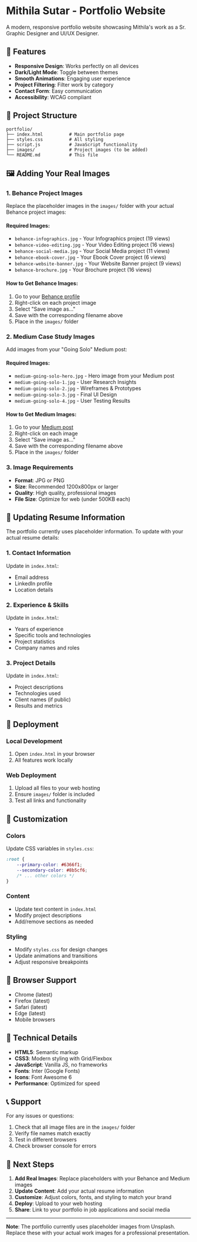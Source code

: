 # Mithila Sutar - Portfolio Website

A modern, responsive portfolio website showcasing Mithila's work as a Sr. Graphic Designer and UI/UX Designer.

## 🎨 Features

- **Responsive Design**: Works perfectly on all devices
- **Dark/Light Mode**: Toggle between themes
- **Smooth Animations**: Engaging user experience
- **Project Filtering**: Filter work by category
- **Contact Form**: Easy communication
- **Accessibility**: WCAG compliant

## 📁 Project Structure

```
portfolio/
├── index.html          # Main portfolio page
├── styles.css          # All styling
├── script.js           # JavaScript functionality
├── images/             # Project images (to be added)
└── README.md           # This file
```

## 🖼️ Adding Your Real Images

### 1. Behance Project Images

Replace the placeholder images in the `images/` folder with your actual Behance project images:

#### Required Images:
- `behance-infographics.jpg` - Your Infographics project (19 views)
- `behance-video-editing.jpg` - Your Video Editing project (16 views)
- `behance-social-media.jpg` - Your Social Media project (11 views)
- `behance-ebook-cover.jpg` - Your Ebook Cover project (6 views)
- `behance-website-banner.jpg` - Your Website Banner project (9 views)
- `behance-brochure.jpg` - Your Brochure project (16 views)

#### How to Get Behance Images:
1. Go to your [Behance profile](https://www.behance.net/mithilasutar)
2. Right-click on each project image
3. Select "Save image as..."
4. Save with the corresponding filename above
5. Place in the `images/` folder

### 2. Medium Case Study Images

Add images from your "Going Solo" Medium post:

#### Required Images:
- `medium-going-solo-hero.jpg` - Hero image from your Medium post
- `medium-going-solo-1.jpg` - User Research Insights
- `medium-going-solo-2.jpg` - Wireframes & Prototypes
- `medium-going-solo-3.jpg` - Final UI Design
- `medium-going-solo-4.jpg` - User Testing Results

#### How to Get Medium Images:
1. Go to your [Medium post](https://medium.com/@sutarmithila/going-solo-designing-a-seamless-experience-for-connecting-solo-travelers-ui-ux-case-study-4cfff62e9b66)
2. Right-click on each image
3. Select "Save image as..."
4. Save with the corresponding filename above
5. Place in the `images/` folder

### 3. Image Requirements

- **Format**: JPG or PNG
- **Size**: Recommended 1200x800px or larger
- **Quality**: High quality, professional images
- **File Size**: Optimize for web (under 500KB each)

## 📝 Updating Resume Information

The portfolio currently uses placeholder information. To update with your actual resume details:

### 1. Contact Information
Update in `index.html`:
- Email address
- LinkedIn profile
- Location details

### 2. Experience & Skills
Update in `index.html`:
- Years of experience
- Specific tools and technologies
- Project statistics
- Company names and roles

### 3. Project Details
Update in `index.html`:
- Project descriptions
- Technologies used
- Client names (if public)
- Results and metrics

## 🚀 Deployment

### Local Development
1. Open `index.html` in your browser
2. All features work locally

### Web Deployment
1. Upload all files to your web hosting
2. Ensure `images/` folder is included
3. Test all links and functionality

## 🎯 Customization

### Colors
Update CSS variables in `styles.css`:
```css
:root {
    --primary-color: #6366f1;
    --secondary-color: #8b5cf6;
    /* ... other colors */
}
```

### Content
- Update text content in `index.html`
- Modify project descriptions
- Add/remove sections as needed

### Styling
- Modify `styles.css` for design changes
- Update animations and transitions
- Adjust responsive breakpoints

## 📱 Browser Support

- Chrome (latest)
- Firefox (latest)
- Safari (latest)
- Edge (latest)
- Mobile browsers

## 🔧 Technical Details

- **HTML5**: Semantic markup
- **CSS3**: Modern styling with Grid/Flexbox
- **JavaScript**: Vanilla JS, no frameworks
- **Fonts**: Inter (Google Fonts)
- **Icons**: Font Awesome 6
- **Performance**: Optimized for speed

## 📞 Support

For any issues or questions:
1. Check that all image files are in the `images/` folder
2. Verify file names match exactly
3. Test in different browsers
4. Check browser console for errors

## 🎉 Next Steps

1. **Add Real Images**: Replace placeholders with your Behance and Medium images
2. **Update Content**: Add your actual resume information
3. **Customize**: Adjust colors, fonts, and styling to match your brand
4. **Deploy**: Upload to your web hosting
5. **Share**: Link to your portfolio in job applications and social media

---

**Note**: The portfolio currently uses placeholder images from Unsplash. Replace these with your actual work images for a professional presentation. 